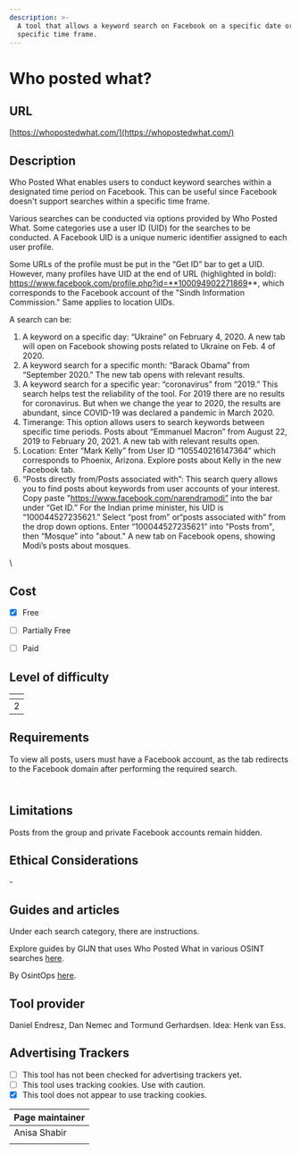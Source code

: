 ```yaml
---
description: >-
  A tool that allows a keyword search on Facebook on a specific date or within a
  specific time frame.
---
```


# Who posted what?

## URL

[https://whopostedwhat.com/](https://whopostedwhat.com/)

## Description

Who Posted What enables users to conduct keyword searches within a designated time period on Facebook. This can be useful since Facebook doesn't support searches within a specific time frame.

Various searches can be conducted via options provided by Who Posted What. Some categories use a user ID (UID) for the searches to be conducted. A Facebook UID is a unique numeric identifier assigned to each user profile.

Some URLs of the profile must be put in the “Get ID” bar to get a UID. However, many profiles have UID at the end of URL (highlighted in bold): https://www.facebook.com/profile.php?id=**100094902271869**, which corresponds to the Facebook account of the "Sindh Information Commission." Same applies to location UIDs.

A search can be:

1. A keyword on a specific day: “Ukraine” on February 4, 2020. A new tab will open on Facebook showing posts related to Ukraine on Feb. 4 of 2020.
2. A keyword search for a specific month: “Barack Obama” from “September 2020.” The new tab opens with relevant results.
3. A keyword search for a specific year: “coronavirus” from “2019.” This search helps test the reliability of the tool. For 2019 there are no results for coronavirus. But when we change the year to 2020, the results are abundant, since COVID-19 was declared a pandemic in March 2020.
4. Timerange: This option allows users to search keywords between specific time periods. Posts about “Emmanuel Macron” from August 22, 2019 to February 20, 2021. A new tab with relevant results open.
5. Location: Enter “Mark Kelly” from User ID “105540216147364” which corresponds to Phoenix, Arizona. Explore posts about Kelly in the new Facebook tab.
6. “Posts directly from/Posts associated with”: This search query allows you to find posts about keywords from user accounts of your interest. Copy paste "https://www.facebook.com/narendramodi” into the bar under “Get ID.” For the Indian prime minister, his UID is “100044527235621.” Select “post from” or“posts associated with” from the drop down options. Enter “100044527235621” into "Posts from"_,_ then “Mosque” into "about." A new tab on Facebook opens, showing Modi’s posts about mosques.

\


## Cost

* [x] Free
* [ ] Partially Free
* [ ] Paid



## Level of difficulty

<table><thead><tr><th data-type="rating" data-max="5"></th></tr></thead><tbody><tr><td>2</td></tr></tbody></table>

## Requirements

To view all posts, users must have a Facebook account, as the tab redirects to the Facebook domain after performing the required search.

\
Limitations
-----------

Posts from the group and private Facebook accounts remain hidden.

## Ethical Considerations

\-

## Guides and articles

Under each search category, there are instructions.

Explore guides by GIJN that uses Who Posted What in various OSINT searches [here](https://gijn.org/tag/who-posted-what/).

By OsintOps [here](https://osintops.com/flash-who-posted-what-2/).

## Tool provider

Daniel Endresz, Dan Nemec and Tormund Gerhardsen. Idea: Henk van Ess.

## Advertising Trackers

* [ ] This tool has not been checked for advertising trackers yet.
* [ ] This tool uses tracking cookies. Use with caution.
* [x] This tool does not appear to use tracking cookies.

| Page maintainer |
| --------------- |
| Anisa Shabir    |
|                 |
